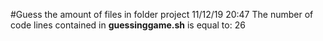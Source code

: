 #Guess the amount of files in folder project
11/12/19
20:47
The number of code lines  contained in **guessinggame.sh** is equal to:
26
